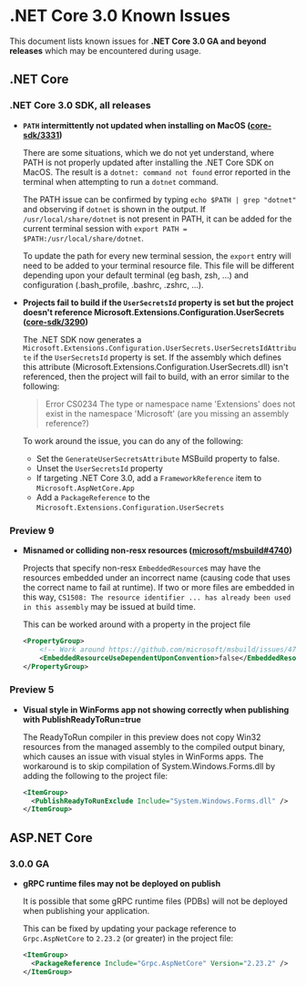 # .NET Core 3.0 Known Issues

This document lists known issues for **.NET Core 3.0 GA and beyond releases** which may be encountered during usage.

## .NET Core

### .NET Core 3.0 SDK, all releases

- **`PATH` intermittently not updated when installing on MacOS ([core-sdk/3331](https://github.com/dotnet/core-sdk/issues/3331))**

    There are some situations, which we do not yet understand, where PATH is not properly updated after installing the .NET Core SDK on MacOS. The result is a `dotnet: command not found` error reported in the terminal when attempting to run a `dotnet` command.

    The PATH issue can be confirmed by typing `echo $PATH | grep "dotnet"` and observing if `dotnet` is shown in the output. If `/usr/local/share/dotnet` is not present in PATH, it can be added for the current terminal session with `export PATH = $PATH:/usr/local/share/dotnet`.

    To update the path for every new terminal session, the `export` entry will need to be added to your terminal resource file. This file will be different depending upon your default terminal (eg bash, zsh, ...) and configuration (.bash_profile, .bashrc, .zshrc, ...).

- **Projects fail to build if the `UserSecretsId` property is set but the project doesn't reference Microsoft.Extensions.Configuration.UserSecrets ([core-sdk/3290](https://github.com/dotnet/core/issues/3290))**

    The .NET SDK now generates a `Microsoft.Extensions.Configuration.UserSecrets.UserSecretsIdAttribute` if the `UserSecretsId` property is set.  If the assembly which defines this attribute (Microsoft.Extensions.Configuration.UserSecrets.dll) isn't referenced, then the project will fail to build, with an error similar to the following:
    
    > Error CS0234 The type or namespace name 'Extensions' does not exist in the namespace 'Microsoft' (are you missing an assembly reference?)
    
    To work around the issue, you can do any of the following:
    
    - Set the `GenerateUserSecretsAttribute` MSBuild property to false.
    - Unset the `UserSecretsId` property
    - If targeting .NET Core 3.0, add a `FrameworkReference` item to `Microsoft.AspNetCore.App`
    - Add a `PackageReference` to the `Microsoft.Extensions.Configuration.UserSecrets`

### Preview 9

- **Misnamed or colliding non-resx resources ([microsoft/msbuild#4740](https://github.com/microsoft/msbuild/issues/4740))**

    Projects that specify non-resx `EmbeddedResource`s may have the resources embedded under an incorrect name (causing code that uses the correct name to fail at runtime). If two or more files are embedded in this way, `CS1508: The resource identifier ... has already been used in this assembly` may be issued at build time.
    
    This can be worked around with a property in the project file
    
    ```xml
    <PropertyGroup>
        <!-- Work around https://github.com/microsoft/msbuild/issues/4740 -->
        <EmbeddedResourceUseDependentUponConvention>false</EmbeddedResourceUseDependentUponConvention>
    </PropertyGroup>
    ```

### Preview 5

- **Visual style in WinForms app not showing correctly when publishing with PublishReadyToRun=true**

    The ReadyToRun compiler in this preview does not copy Win32 resources from the managed assembly to the compiled output binary, which causes an issue with visual styles in WinForms apps. The workaround is to skip compilation of System.Windows.Forms.dll by adding the following to the project file:
    ```xml
    <ItemGroup>
      <PublishReadyToRunExclude Include="System.Windows.Forms.dll" />            
    </ItemGroup>
    ```    

## ASP.NET Core

### 3.0.0 GA
    
- **gRPC runtime files may not be deployed on publish**

    It is possible that some gRPC runtime files (PDBs) will not be deployed when publishing your application.
    
    This can be fixed by updating your package reference to `Grpc.AspNetCore` to `2.23.2` (or greater) in the project file:
    
    ```xml
    <ItemGroup>
      <PackageReference Include="Grpc.AspNetCore" Version="2.23.2" />
    </ItemGroup>
    ```
